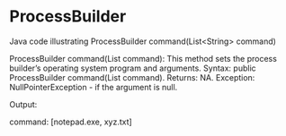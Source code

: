 # ProcessBuilder
Java code illustrating ProcessBuilder command(List&lt;String> command) 




ProcessBuilder command(List command): This method sets the process builder’s operating system program and arguments.
Syntax: public ProcessBuilder command(List command).
Returns: NA.
Exception: NullPointerException - if the argument is null.





Output:

command: [notepad.exe, xyz.txt]
